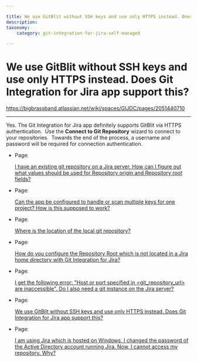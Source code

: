 ```yaml
---

title: We use GitBlit without SSH keys and use only HTTPS instead. Does Git Integration for Jira app support this?
description:
taxonomy:
    category: git-integration-for-jira-self-managed

---
```


# We use GitBlit without SSH keys and use only HTTPS instead. Does Git Integration for Jira app support this?

<https://bigbrassband.atlassian.net/wiki/spaces/GIJDC/pages/2051440710>

* * *

Yes. The Git Integration for Jira app definitely supports GitBlit via HTTPS authentication.  Use the **Connect to Git Repository** wizard to connect to your repositories.  Towards the end of the process, a username and password will be required for connection authentication.

*   Page:
    
    [I have an existing git repository on a Jira server. How can I figure out what values should be used for Repository origin and Repository root fields?](/wiki/spaces/GIJDC/pages/2051145752)
    
*   Page:
    
    [Can the app be configured to handle or scan multiple keys for one project? How is this supposed to work?](/wiki/spaces/GIJDC/pages/2052128838)
    
*   Page:
    
    [Where is the location of the local git repository?](/wiki/spaces/GIJDC/pages/2051080265)
    
*   Page:
    
    [How do you configure the Repository Root which is not located in a Jira home directory with Git Integration for Jira?](/wiki/spaces/GIJDC/pages/2052128856)
    
*   Page:
    
    [I get the following error: "Host or port specified in <git\_repository\_url> are inaccessible". Do I also need a git instance on the Jira server?](/wiki/spaces/GIJDC/pages/2051375166)
    
*   Page:
    
    [We use GitBlit without SSH keys and use only HTTPS instead. Does Git Integration for Jira app support this?](/wiki/spaces/GIJDC/pages/2051440710)
    
*   Page:
    
    [I am using Jira which is hosted on Windows. I changed the password of the Active Directory account running Jira. Now, I cannot access my repository. Why?](/wiki/spaces/GIJDC/pages/2051768359)